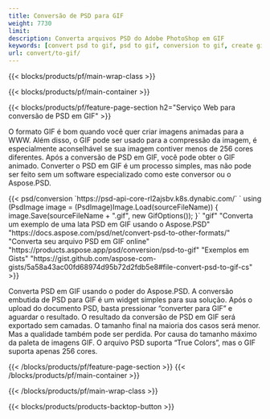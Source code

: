 ```yaml
---
title: Conversão de PSD para GIF
weight: 7730
limit: 
description: Converta arquivos PSD do Adobe PhotoShop em GIF
keywords: [convert psd to gif, psd to gif, conversion to gif, create gif from psd, print psd as gif]
url: convert/to-gif/
---
```


{{< blocks/products/pf/main-wrap-class >}}

{{< blocks/products/pf/main-container >}}

{{< blocks/products/pf/feature-page-section h2="Serviço Web para conversão de PSD em GIF" >}}
<p>O formato GIF é bom quando você quer criar imagens animadas para a WWW. Além disso, o GIF pode ser usado para a compressão da imagem, é especialmente aconselhável se sua imagem contiver menos de 256 cores diferentes. Após a conversão de PSD em GIF, você pode obter o GIF animado. Converter o PSD em GIF é um processo simples, mas não pode ser feito sem um software especializado como este conversor ou o Aspose.PSD.</p>
{{< psd/conversion `https://psd-api-core-rl2ajsbv.k8s.dynabic.com/` 
`    using (PsdImage image = (PsdImage)Image.Load(sourceFileName))
    {
        image.Save(sourceFileName + ".gif",  new GifOptions());
    }` 
"gif" 
"Converta um exemplo de uma lata PSD em GIF usando o Aspose.PSD"  "https://docs.aspose.com/psd/net/convert-psd-to-other-formats/" 
"Converta seu arquivo PSD em GIF online" "https://products.aspose.app/psd/conversion/psd-to-gif" 
"Exemplos em Gists" "https://gist.github.com/aspose-com-gists/5a58a43ac00fd68974d95b72d2fdb5e8#file-convert-psd-to-gif-cs" >}}
<p>Converta PSD em GIF usando o poder do Aspose.PSD. A conversão embutida de PSD para GIF é um widget simples para sua solução. Após o upload do documento PSD, basta pressionar “converter para GIF” e aguardar o resultado. O resultado da conversão de PSD em GIF será exportado sem camadas. O tamanho final na maioria dos casos será menor. Mas a qualidade também pode ser perdida. Por causa do tamanho máximo da paleta de imagens GIF. O arquivo PSD suporta “True Colors”, mas o GIF suporta apenas 256 cores. </p>
{{< /blocks/products/pf/feature-page-section >}}
{{< /blocks/products/pf/main-container >}}


{{< /blocks/products/pf/main-wrap-class >}}

{{< blocks/products/products-backtop-button >}}
